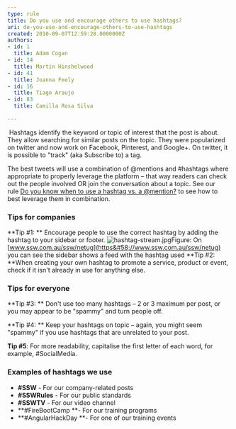 ```yaml
---
type: rule
title: Do you use and encourage others to use hashtags?
uri: do-you-use-and-encourage-others-to-use-hashtags
created: 2010-09-07T12:59:28.0000000Z
authors:
- id: 1
  title: Adam Cogan
- id: 14
  title: Martin Hinshelwood
- id: 41
  title: Joanna Feely
- id: 16
  title: Tiago Araujo
- id: 83
  title: Camilla Rosa Silva

---
```


 ​ Hashtags identify the keyword or topic of interest that the post is about. They allow searching for similar posts on the topic. They were popularized on twitter and now work on Facebook, Pinterest, and Google+. On twitter, it is possible to "track" (aka Subscribe to) a tag.  
 


The best tweets will use a combination of @mentions and #hashtags where appropriate to properly leverage the platform – that way readers can check out the people involved OR join the conversation about a topic. See our rule [Do you know when to use a hashtag vs. a @mention?​](/_layouts/15/FIXUPREDIRECT.ASPX?WebId=3dfc0e07-e23a-4cbb-aac2-e778b71166a2&amp;TermSetId=07da3ddf-0924-4cd2-a6d4-a4809ae20160&amp;TermId=6a8d0728-51f6-4f74-8f07-2e08fd0702f7) to see how to best leverage them in combination. ​

### Tips for companies


**Tip #1: ** Encourage people to use the correct hashtag by adding the hashtag to your sidebar or footer.
 ![hashtag-stream.jpg](/PublishingImages/hashtag-stream.jpg)Figure: On [www.ssw.com.au/ssw/netug](https&#58;//www.ssw.com.au/ssw/netug) you can see the sidebar shows a feed with the hashtag used
**Tip #2: **When creating your own hashtag to promote a service, product or event, check if it isn't already in use for anything else.

### Tips for everyone


**Tip #3: ** Don't use too many hashtags – 2 or 3 maximum per post, or you may appear to be "spammy" and turn people off.

**Tip #4: ** Keep your hashtags on topic – again, you might seem "spammy" if you use hashtags that are unrelated to your post.

**Tip #5**: For more readability, capitalise the first letter of each word, for example, #SocialMedia.



### Examples of hashtags we use


- ​​**#SSW** - For our company-related posts
- **#SSWRules** - For our public standards
- **#SSWTV** - For our video channel
- **#FireBootCamp **- For our training programs
- **#AngularHackDay **- For one of our training events


